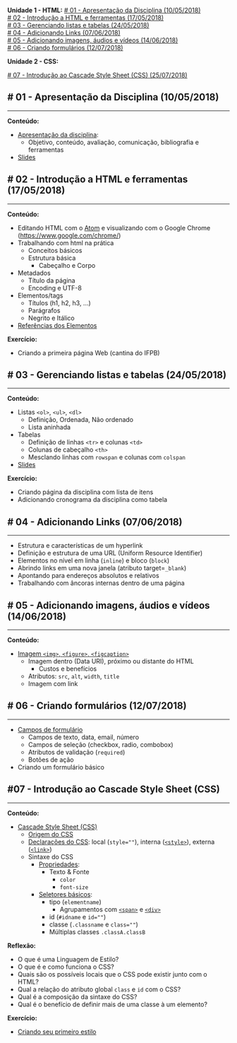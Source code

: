 
**Unidade 1 - HTML:**
[\# 01 - Apresentação da Disciplina (10/05/2018)](#-01---apresentação-da-disciplina-10052018)<br>
[\# 02 - Introdução a HTML e ferramentas (17/05/2018)](#-02---introdução-a-html-e-ferramentas-17052018)<br>
[\# 03 - Gerenciando listas e tabelas (24/05/2018)](#-03---gerenciando-listas-e-tabelas-24052018)<br>
[\# 04 - Adicionando Links (07/06/2018)](#-04---adicionando-links-07062018)<br>
[\# 05 - Adicionando imagens, áudios e vídeos (14/06/2018)](#-05---adicionando-imagens-áudios-e-vídeos-14062018)<br>
[\# 06 - Criando formulários (12/07/2018)](#-06---criando-formulários-12072018)<br>

**Unidade 2 - CSS:**

[\# 07 - Introdução ao Cascade Style Sheet (CSS) (25/07/2018)](#-07---introdução-ao-cascade-style-sheet-css-25072018)

## \# 01 - Apresentação da Disciplina (10/05/2018)
---
**Conteúdo:**
- [Apresentação da disciplina](https://github.com/ifpb/intin-topicos/):
  - Objetivo, conteúdo, avaliação, comunicação, bibliografia e ferramentas
- [Slides](https://github.com/ifpb/intin-topicos/blob/master/assets/slides/topicos-01.pdf)

## \# 02 - Introdução a HTML e ferramentas (17/05/2018)
---
**Conteúdo:**
- Editando HTML com o [Atom](https://atom.io/) e visualizando com o Google Chrome (https://www.google.com/chrome/)
- Trabalhando com html na prática
  - Conceitos básicos
  - Estrutura básica
    - Cabeçalho e Corpo
- Metadados
  - Título da página
  - Encoding e UTF-8
- Elementos/tags
  - Títulos (h1, h2, h3, ...)
  - Parágrafos
  - Negrito e Itálico
- [Referências dos Elementos](https://developer.mozilla.org/en-US/docs/Web/HTML/Element/)

**Exercício:**
- Criando a primeira página Web (cantina do IFPB)

## \# 03 - Gerenciando listas e tabelas (24/05/2018)
---
**Conteúdo:**
- Listas `<ol>`, `<ul>`, `<dl>`
  - Definição, Ordenada, Não ordenado
  - Lista aninhada
- Tabelas
  - Definição de linhas `<tr>` e colunas `<td>`
  - Colunas de cabeçalho `<th>`
  - Mesclando linhas com `rowspan` e colunas com `colspan`
- [Slides](https://github.com/ifpb/intin-topicos/blob/master/assets/slides/topicos-02.pdf)

**Exercício:**
- Criando página da disciplina com lista de itens
- Adicionando cronograma da disciplina como tabela

## \# 04 - Adicionando Links (07/06/2018)
---
- Estrutura e características de um hyperlink
- Definição e estrutura de uma URL (Uniform Resource Identifier)
- Elementos no nível em linha (`inline`) e bloco (`block`)
- Abrindo links em uma nova janela (atributo target=`_blank`)
- Apontando para endereços absolutos e relativos
- Trabalhando com âncoras internas dentro de uma página

## \# 05 - Adicionando imagens, áudios e vídeos (14/06/2018)
---
**Conteúdo:**
- [Imagem `<img>`, `<figure>`, `<figcaption>`](../guides/imagens-e-midias)
  - Imagem dentro (Data URI), próximo ou distante do HTML
    - Custos e benefícios
  - Atributos: `src`, `alt`, `width`, `title`
  - Imagem com link

## \# 06 - Criando formulários (12/07/2018)
---
- [Campos de formulário](../guides/formularios)
  - Campos de texto, data, email, número
  - Campos de seleção (checkbox, radio, combobox)
  - Atributos de validação (`required`)
  - Botões de ação
- Criando um formulário básico

## \#07 - Introdução ao Cascade Style Sheet (CSS)
---
**Conteúdo:**
- [Cascade Style Sheet (CSS)](https://ifpb.github.io/css-guide/css/)
  - [Origem do CSS](https://ifpb.github.io/css-guide/css/problem)
  - [Declarações do CSS](https://ifpb.github.io/css-guide/css/stylesheet/): local (`style=""`), interna ([`<style>`](https://developer.mozilla.org/en-US/docs/Web/HTML/Element/style)), externa ([`<link>`](https://developer.mozilla.org/en-US/docs/Web/HTML/Element/link))
  - Sintaxe do CSS
    - [Propriedades](https://ifpb.github.io/css-guide/css/property/):
      - Texto & Fonte
        - `color`
        - `font-size`
    - [Seletores básicos](https://ifpb.github.io/css-guide/css/selector/):
      - tipo (`elementname`)
        - Agrupamentos com [`<span>`](https://developer.mozilla.org/en-US/docs/Web/HTML/Element/span) e [`<div>`](https://developer.mozilla.org/en-US/docs/Web/HTML/Element/div)
      - id (`#idname` e `id=""`)
      - classe (`.classname` e `class=""`)
      - Múltiplas classes `.classA.classB`

**Reflexão:**
* O que é uma Linguagem de Estilo?
* O que é e como funciona o CSS?
* Quais são os possíveis locais que o CSS pode existir junto com o HTML?
* Qual a relação do atributo global `class` e `id` com o CSS?
* Qual é a composição da sintaxe do CSS?
* Qual é o benefício de definir mais de uma classe à um elemento?

**Exercício:**
* [Criando seu primeiro estilo](https://ifpb.github.io/css-exercises/css/hello-world-css/)
